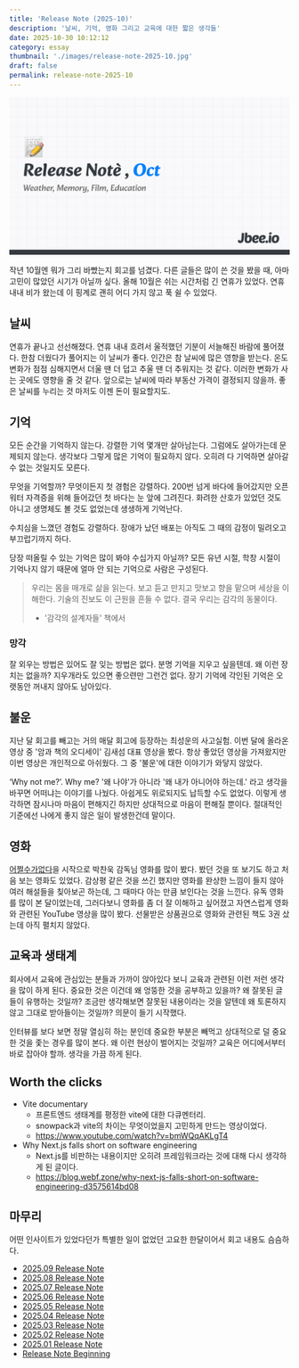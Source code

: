 ```yaml
---
title: 'Release Note (2025-10)'
description: '날씨, 기억, 영화 그리고 교육에 대한 짧은 생각들'
date: 2025-10-30 10:12:12
category: essay
thumbnail: './images/release-note-2025-10.jpg'
draft: false
permalink: release-note-2025-10
---
```


![release-note-2025-10](./images/release-note-2025-10.jpg)

작년 10월엔 뭐가 그리 바빴는지 회고를 넘겼다. 다른 글들은 많이 쓴 것을 봤을 때, 아마 고민이 많았던 시기가 아닐까 싶다. 올해 10월은 쉬는 시간처럼 긴 연휴가 있었다. 연휴 내내 비가 왔는데 이 핑계로 괜히 어디 가지 않고 푹 쉴 수 있었다.

## 날씨
연휴가 끝나고 선선해졌다. 연휴 내내 흐려서 울적했던 기분이 서늘해진 바람에 풀어졌다. 한참 더웠다가 풀어지는 이 날씨가 좋다. 인간은 참 날씨에 많은 영향을 받는다. 온도 변화가 점점 심해지면서 더울 땐 더 덥고 추울 땐 더 추워지는 것 같다. 이러한 변화가 사는 곳에도 영향을 줄 것 같다. 앞으로는 날씨에 따라 부동산 가격이 결정되지 않을까. 좋은 날씨를 누리는 것 마저도 이젠 돈이 필요할지도.

## 기억
모든 순간을 기억하지 않는다. 강렬한 기억 몇개만 살아남는다. 그럼에도 살아가는데 문제되지 않는다. 생각보다 그렇게 많은 기억이 필요하지 않다. 오히려 다 기억하면 살아갈 수 없는 것일지도 모른다.

무엇을 기억할까? 무엇이든지 첫 경험은 강렬하다. 200번 넘게 바다에 들어갔지만 오픈 워터 자격증을 위해 들어갔던 첫 바다는 눈 앞에 그려진다. 화려한 산호가 있었던 것도 아니고 생명체도 볼 것도 없었는데 생생하게 기억난다.

수치심을 느꼈던 경험도 강렬하다. 장애가 났던 배포는 아직도 그 때의 감정이 밀려오고 부끄럽기까지 하다.

당장 떠올릴 수 있는 기억은 많이 봐야 수십가지 아닐까? 모든 유년 시절, 학창 시절이 기억나지 않기 때문에 얼마 안 되는 기억으로 사람은 구성된다.

> 우리는 몸을 매개로 삶을 읽는다. 보고 듣고 만지고 맛보고 향을 맡으며 세상을 이해한다. 기술의 진보도 이 근원을 흔들 수 없다. 결국 우리는 감각의 동물이다.
> - '감각의 설계자들' 책에서

### 망각
잘 외우는 방법은 있어도 잘 잊는 방법은 없다. 분명 기억을 지우고 싶을텐데. 왜 이런 장치는 없을까? 지우개라도 있으면 좋으련만 그런건 없다. 장기 기억에 각인된 기억은 오랫동안 꺼내지 않아도 남아있다.

## 불운
지난 달 회고를 빼고는 거의 매달 회고에 등장하는 최성운의 사고실험. 이번 달에 올라온 영상 중 '암과 책의 오디세이' 김새섬 대표 영상을 봤다. 항상 좋았던 영상을 가져왔지만 이번 영상은 개인적으로 아쉬웠다. 그 중 '불운'에 대한 이야기가 와닿지 않았다.

‘Why not me?’. Why me? '왜 나야'가 아니라 '왜 내가 아니어야 하는데.' 라고 생각을 바꾸면 어떠냐는 이야기를 나눴다. 아쉽게도 위로되지도 납득할 수도 없었다. 이렇게 생각하면 잠시나마 마음이 편해지긴 하지만 상대적으로 마음이 편해질 뿐이다. 절대적인 기준에선 나에게 좋지 않은 일이 발생한건데 말이다.

## 영화
[어쩔수가없다](https://jbee.io/articles/film/no-other-choice)을 시작으로 박찬욱 감독님 영화를 많이 봤다. 봤던 것을 또 보기도 하고 처음 보는 영화도 있었다. 감상평 같은 것을 쓰긴 했지만 영화를 완상한 느낌이 들지 않아 여러 해설들을 칮아보곤 하는데, 그 때마다 아는 만큼 보인다는 것을 느낀다. 유독 영화를 많이 본 달이었는데, 그러다보니 영화를 좀 더 잘 이해하고 싶어졌고 자연스럽게 영화와 관련된 YouTube 영상을 많이 봤다. 선물받은 상품권으로 영화와 관련된 책도 3권 샀는데 아직 펼치지 않았다.

## 교육과 생태계
회사에서 교육에 관심있는 분들과 가까이 앉아있다 보니 교육과 관련된 이런 저런 생각을 많이 하게 된다. 중요한 것은 이건데 왜 엉뚱한 것을 공부하고 있을까? 왜 잘못된 글들이 유행하는 것일까? 조금만 생각해보면 잘못된 내용이라는 것을 알텐데 왜 토론하지 않고 그대로 받아들이는 것일까? 의문이 들기 시작했다.

인터뷰를 보다 보면 정말 열심히 하는 분인데 중요한 부분은 빼먹고 상대적으로 덜 중요한 것을 좇는 경우를 많이 본다. 왜 이런 현상이 벌어지는 것일까? 교육은 어디에서부터 바로 잡아야 할까. 생각을 가끔 하게 된다.

## Worth the clicks
- Vite documentary
	- 프론트엔드 생태계를 평정한 vite에 대한 다큐멘터리.
	- snowpack과 vite의 차이는 무엇이었을지 고민하게 만드는 영상이었다.
    - https://www.youtube.com/watch?v=bmWQqAKLgT4
- Why Next.js falls short on software engineering
	- Next.js를 비판하는 내용이지만 오히려 프레임워크라는 것에 대해 다시 생각하게 된 글이다.
	- https://blog.webf.zone/why-next-js-falls-short-on-software-engineering-d3575614bd08

## 마무리
어떤 인사이트가 있었다던가 특별한 일이 없었던 고요한 한달이어서 회고 내용도 슴슴하다.

- [2025.09 Release Note](https://jbee.io/articles/essay/release-note-2025-09)
- [2025.08 Release Note](https://jbee.io/articles/essay/release-note-2025-08)
- [2025.07 Release Note](https://jbee.io/articles/essay/release-note-2025-07)
- [2025.06 Release Note](https://jbee.io/articles/essay/release-note-2025-06)
- [2025.05 Release Note](https://jbee.io/articles/essay/release-note-2025-05)
- [2025.04 Release Note](https://jbee.io/articles/essay/release-note-2025-04)
- [2025.03 Release Note](https://jbee.io/articles/essay/release-note-2025-03)
- [2025.02 Release Note](https://jbee.io/articles/essay/release-note-2025-02)
- [2025.01 Release Note](https://jbee.io/articles/essay/release-note-2025-01)
- [Release Note Beginning](https://jbee.io/articles/essay/about-release-note)


